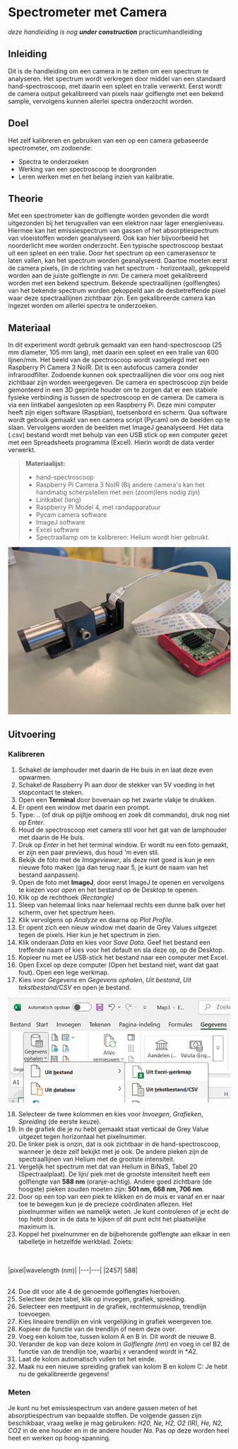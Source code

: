 # Spectrometer met Camera
_deze handleiding is nog **under construction**_
practicumhandleiding

## Inleiding
Dit is de handleiding om een camera in te zetten om een spectrum te analyseren. Het spectrum wordt verkregen door middel van een standaard hand-spectroscoop, met daarin een spleet en tralie verwerkt. Eerst wordt de camera output gekalibreerd van pixels naar golflengte met een bekend sample, vervolgens kunnen allerlei spectra onderzocht worden. 

## Doel
Het zelf kalibreren en gebruiken van een op een camera gebaseerde spectrometer, om zodoende:
* Spectra te onderzoeken
* Werking van een spectroscoop te doorgronden
* Leren werken met en het belang inzien van kalibratie.

## Theorie
Met een spectrometer kan de golflengte worden gevonden die wordt
uitgezonden bij het terugvallen van een elektron naar lager
energieniveau.
Hiermee kan het emissiespectrum van gassen of het absorptiespectrum van
vloeistoffen worden geanalyseerd. Ook kan hier bijvoorbeeld het
noorderlicht mee worden onderzocht.
Een typische spectroscoop bestaat uit een spleet en een tralie. 
Door het spectrum op een camerasensor te laten vallen, kan het spectrum worden geanalyseerd. 
Daartoe moeten eerst de camera pixels, (in de richting van het spectrum - horizontaal), gekoppeld worden aan de juiste golflengte in *nm*: De camera moet gekalibreerd worden met een bekend spectrum. Bekende spectraallijnen (golflengtes) van het bekende spectrum worden gekoppeld aan de desbetreffende pixel waar deze spectraallijnen zichtbaar zijn. Een gekalibreerde camera kan ingezet worden om allerlei spectra te onderzoeken.

## Materiaal
In dit experiment wordt gebruik gemaakt van een hand-spectroscoop (25 mm diameter, 105 mm lang), met daarin een spleet en een tralie van 600 lijnen/mm. Het beeld van de spectroscoop wordt vastgelegd met een Raspberry Pi Camera 3 NoIR. Dit is een autofocus camera zonder infraroodfilter. Zodoende kunnen ook spectraallijnen die voor ons oog niet zichtbaar zijn worden weergegeven. De camera en spectroscoop zijn beide gemonteerd in een 3D geprinte houder om te zorgen dat er een stabiele fysieke verbinding is tussen de spectroscoop en de camera. 
De camera is via een lintkabel aangesloten op een Raspberry Pi. Deze mini computer heeft zijn eigen software (Raspbian), toetsenbord en scherm. 
Qua software wordt gebruik gemaakt van een camera script (Pycam) om de beelden op te slaan. 
Vervolgens worden de beelden met ImageJ geanalyseerd. 
Het data (.csv) bestand wordt met behulp van een USB stick op een computer gezet met een Spreadsheets programma (Excel). Hierin wordt de data verder verwerkt. 
> **Materiaalijst:**
> * hand-spectroscoop
> * Raspberry Pi Camera 3 NoIR (Bij andere camera's kan het handmatig scherpstellen met een (zoom)lens nodig zijn) 
> * Lintkabel (lang)
> * Raspberry Pi Model 4, met randapparatuur
> * Pycam camera software
> * ImageJ software
> * Excel software
> * Spectraallamp om te kalibreren: Helium wordt hier gebruikt.

<img src="./media/spectro-pi/spectroscoop.jpeg"/> 

## Uitvoering
### Kalibreren
1) Schakel de lamphouder met daarin de He buis in en laat deze even opwarmen.
2) Schakel de Raspberry Pi aan door de stekker van 5V voeding in het stopcontact te steken.
3) Open een **Terminal** door bovenaan op het zwarte vlakje te drukken.
4) Er opent een window met daarin een prompt. 
5) Type: .. (of druk op pijltje omhoog en zoek dit commando), druk nog niet op *Enter*.
6) Houd de spectroscoop met camera stil voor het gat van de lamphouder met daarin de He buis. 
7) Druk op *Enter* in het het terminal window. Er wordt nu een foto gemaakt, er zijn een paar previews, dus houd 'm even stil.
8) Bekijk de foto met de *Imageviewer*, als deze niet goed is kun je een nieuwe foto maken (ga dan terug naar 5, je kunt de naam van het bestand aanpassen).
9) Open de foto met **ImageJ**, door eerst ImageJ te openen en vervolgens te kiezen voor *open* en het bestand op de Desktop te openen.
10) Klik op de rechthoek *(Rectangle)*
11) Sleep van helemaal links naar helemaal rechts een dunne balk over het scherm, over het spectrum heen. 
12) Klik vervolgens op *Analyze* en daarna op *Plot Profile*.
13) Er opent zich een nieuw window met daarin de Grey Values uitgezet tegen de pixels. Hier kun je het spectrum in zien.
14) Klik onderaan *Data* en kies voor *Save Data*. Geef het bestand een treffende naam of kies voor het default en sla deze op, op de Desktop. 
15) Kopieer nu met ee USB-stick het bestand naar een computer met Excel. 
16) Open Excel op deze computer (Open het bestand niet, want dat gaat fout). Open een lege werkmap.
17) Kies voor *Gegevens* en *Gegevens ophalen*, *Uit bestand*, *Uit tekstbestand/CSV* en open je bestand.
<img src="./media/spectro-pi/excel-keuze.png"/> 

18) Selecteer de twee kolommen en kies voor *Invoegen*, *Grafieken*, *Spreiding* (de eerste keuze).
19) In de grafiek die je nu hebt gemaakt staat verticaal de Grey Value uitgezet tegen horizontaal het pixelnummer.
20) De linker piek is onzin, dat is ook zichtbaar in de hand-spectroscoop, wanneer je deze zelf bekijkt met je ook. De andere pieken zijn de spectraallijnen van Helium met de grootste intensiteit.
21) Vergelijk het spectrum met dat van Helium in BiNaS, Tabel 20 (Spectraalplaat). De lijn/ piek met de grootste intensiteit heeft een golflengte van **588 nm**  (oranje-achtig). Andere goed zichtbare (de hoogste) pieken zouden moeten zijn: **501 nm, 668 nm, 706 nm**.
22) Door op een top van een piek te klikken en de muis er vanaf en er naar toe te bewegen kun je de precieze coördinaten aflezen. Het pixelnummer willen we namelijk weten. Je kunt controleren of je echt de top hebt door in de data te kijken of dit punt echt het plaatselijke maximum is.
23) Koppel het pixelnummer en de bijbehorende golflengte aan elkaar in een tabelletje in hetzelfde werkblad. Zoiets:

<br><br>
|pixel|wavelength (nm)|
|---|---|
|2457|	588|
<br><br>

24) Doe dit voor alle 4 de genoemde golflengtes hierboven.
25) Selecteer deze tabel, klik op invoegen, grafiek, spreiding. 
26) Selecteer een meetpunt in de grafiek, rechtermuisknop, trendlijn toevoegen. 
27) Kies lineaire trendlijn en vink vergelijking in grafiek weergeven toe. 
28) Kopieer de functie van de trendlijn of neem deze over. 
29) Voeg een kolom toe, tussen kolom A en B in. Dit wordt de nieuwe B. 
30) Verander de kop van deze kolom in *Golflengte (nm)* en voeg in cel B2 de functie van de trendlijn toe, waarbij $x$ veranderd wordt in $*A2$. 
31) Laat de kolom automatisch vullen tot het einde.
32) Maak nu een nieuwe spreiding grafiek van kolom B en kolom C: Je hebt nu de gekalibreerde gegevens!

### Meten
Je kunt nu het emissiespectrum van andere gassen meten of het absorptiespectrum van bepaalde stoffen. 
De volgende gassen zijn beschikbaar, vraag welke je mag gebruiken:
*H20, Ne, H2, O2 (IR), He, N2, CO2* in de ene houder en in de andere houder *Na*.
Pas op deze worden heel heet en werken op hoog-spanning.



